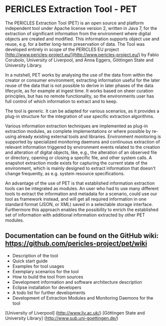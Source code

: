 # PERICLES Extraction Tool - PET 

The PERICLES Extraction Tool (PET) is an open source and platform independent tool under Apache license version 2, written in Java 7, for the extraction of significant information from the environment where digital objects are created and modified. This information supports object use and reuse, e.g. for a better long-term preservation of data. The Tool was developed entirely in scope of the PERICLES EU project [http://www.pericles-project.eu/](http://www.pericles-project.eu/) by Fabio Corubolo, University of Liverpool, and Anna Eggers, Göttingen State and University Library.

In a nutshell, PET works by analysing the use of the data from within the creator or consumer environment, extracting information useful for the later reuse of the data that is not possible to derive in later phases of the data lifecycle, as for example at ingest time. It works based on sheer curation principles, but has no remote functionality, so the environments user has full control of which information to extract and to keep.

The tool is generic. It can be adapted for various scenarios, as it provides a plug-in structure for the integration of use specific extraction algorithms.

Various information extraction techniques are implemented as plug-in extraction modules, as complete implementations or where possible by re-using already existing external tools and libraries. Environment monitoring is supported by specialized monitoring daemons and continuous extraction of relevant information triggered by environment events related to the creation and alteration of digital objects, like, e.g., the alteration of an observed file or directory, opening or closing a specific file, and other system calls. A snapshot extraction mode exists for capturing the current state of the environment, which is mainly designed to extract information that doesn't change frequently, as e.g. system resource specifications.     

An advantage of the use of PET is that established information extraction tools can be integrated as modules. An user who had to use many different tools to extract the information and metadata for a scenario, could use our tool as framework instead, and will get all required information in one standard format (JSON, or XML) saved in a selectable storage interface. Furthermore this approach enables the possibility to enrich the established set of information with additional information extracted by other PET modules.


## Documentation can be found on the GitHub wiki: https://github.com/pericles-project/pet/wiki
* Description of the tool
* Quick start guide
* Examples for tool usages
* Exemplary scenarios for the tool
* How to build the tool from sources
* Development information and software architecture description
* Eclipse installation for developers
* A todo list for further developments
* Development of Extraction Modules and Monitoring Daemons for the tool


[University of Liverpool] (http://www.liv.ac.uk/)
[Göttingen State and University Library] (http://www.sub.uni-goettingen.de/)



